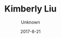 ---
title: 'Kimberly Liu'
sections:
    -
        heading: Marionette
        template: gallery
        images:
            - 42b99a3fbdc6089cc8eff8110fb07f621b884857
            - 42b99a3fbdc6089cc8eff8110fb07f621b884857
            - 42b99a3fbdc6089cc8eff8110fb07f621b884857
            - 42b99a3fbdc6089cc8eff8110fb07f621b884857
            - 42b99a3fbdc6089cc8eff8110fb07f621b884857
        body: "<p>&nbsp;</p>\n\n<p>This game was made for the Game Maker ToolKit Game Jam in 2017, the topic was multiple uses of a single game element/mechanic. In this game you as need to put on a puppet show, performing actions to tell the story of a brave pirate. The audience will react to you actions and if they are happy, you win. If not, lights are out and so are you.&nbsp;</p>\n\n<p>Role: Game designer, 2D artist</p>\n\n<p>&nbsp;</p>\n\n<p><span><a href=\"https://putaitu.itch.io/super-marionette\">itch.io link</a></span></p>\n"
    -
        template: gallery
        heading: HangoVR
        body: "<p><span>HangoVR is a fast-paced&nbsp;2 players collaborative party game in VR</span>. The game is made during&nbsp;Nordic Game Jam 2017. It is design with a strong social aspect in mind, where we explored the possibility of multiplayer game play in VR.&nbsp;</p>\n\n<p>So you wake up at your friend&#39;s place after a crazy party, and it&#39;s a MESS. It&#39;s already afternoon, your friend&#39;s parents are coming home in a few minutes.</p>\n\n<p>Both of you have to work together to fix the place. Players at the PC will look at photos of the room and assist the player in VR to place items in the right place, or to throw them out the window.</p>\n\n<p><span>Role: Game designer, 3D artist, project management</span></p>\n\n<p><a href=\"https://rugerfred.itch.io/hangovr\">itch.io link</a></p>\n"
        images:
            - 2e76a5f5c4ec9d079b2aa0639c820e5fe8008176
            - 46723e68fbd4b4be1bfc7b788ca347fd92da0af5
            - 4c2eecb3962e54b5df6135a22ccae0f9cc1054ff
            - 98a09a52ad48fbf874936a3512db73f608d894fb
            - c260e513d07e7d085c8ff1c51b16611b6b9a2e8f
        video: 'https://youtu.be/pUm79WxWAms'
    -
        template: gallery
        heading: 'Dead Water'
        body: "<p>Dead Water is made in my first year of study at ITU. It is a<span>&nbsp;fish tank horror game where you &nbsp;play as a fish in a tank where the filter in blocked. The water becomes murky and you need to solve puzzles to make the filter run again while avoiding enemy fish.&nbsp;</span></p>\n\n<p><span>The concept was inspired from my experience having a fish tank. I realised that fish, although quite harmless looking, are actually very brutal. Countless time i wake up and find a clean eaten set of skeleton or fish swimming with half its body gone. My idea was it is actually rather scary if you have limited space to move in, where it is dark and murky and you can barely know where the enemies are .</span></p>\n\n<p><span>Role: Game designer, 3D artist, animator, project management</span></p>\n\n<p><a href=\"https://kimberlyliu.itch.io/dead-water\">itch.io link</a></p>\n\n<p>&nbsp;</p>\n"
        video: 'https://www.youtube.com/watch?v=e4ratJmJJs8'
    -
        template: gallery
        heading: 'H-H-Hi?'
        body: "<p>This is a first person PC game about social anxiety. You need to find the girl you met on Tinder for the first time, you got a photo of her but there are so many people in the bar. If you keep waving the wrong person over it&#39;s so embarrasing that you&#39;ll have to leave. So you have to be careful before you make your move!</p>\n\n<p>This game is made in Global Game Jam 2016 with the theme &quot;wave&quot;.&nbsp;</p>\n\n<p>Role: Game designer, 2D artist, level design</p>\n"
        images:
            - a0ef0e682424a3189330155397bfaf3fe93b6b13
            - 15dda4c014c93c10c0e562f96226b6354f993bb5
description: 'Game designer studying at IT University of Copenhafen'
meta:
    id: c0dbf5584529ccfd8fe87fe4594ea69819a59d08
    parentId: ""
    language: en
date: '2017-8-21'
author: Unknown
permalink: /
layout: sectionPage
---